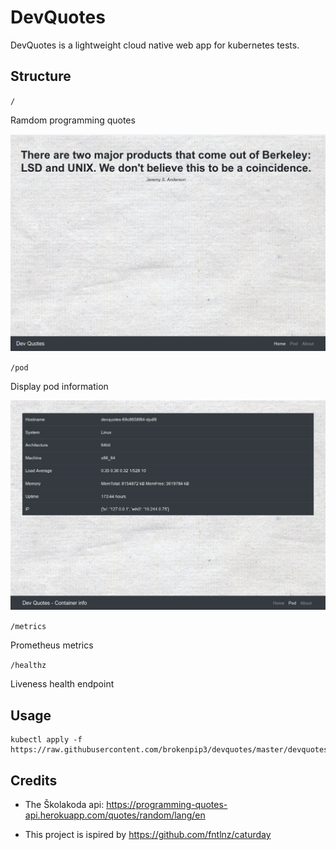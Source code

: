 # DevQuotes

DevQuotes is a lightweight cloud native web app for kubernetes tests.

## Structure

`/`

Ramdom programming quotes

![Homepage](home.png)

`/pod`

Display pod information

![Pod](pod.png)

`/metrics`

Prometheus metrics

`/healthz`

Liveness health endpoint

## Usage

```
kubectl apply -f https://raw.githubusercontent.com/brokenpip3/devquotes/master/devquotes.yaml
```

## Credits

- The Školakoda api: https://programming-quotes-api.herokuapp.com/quotes/random/lang/en

- This project is ispired by <https://github.com/fntlnz/caturday> 